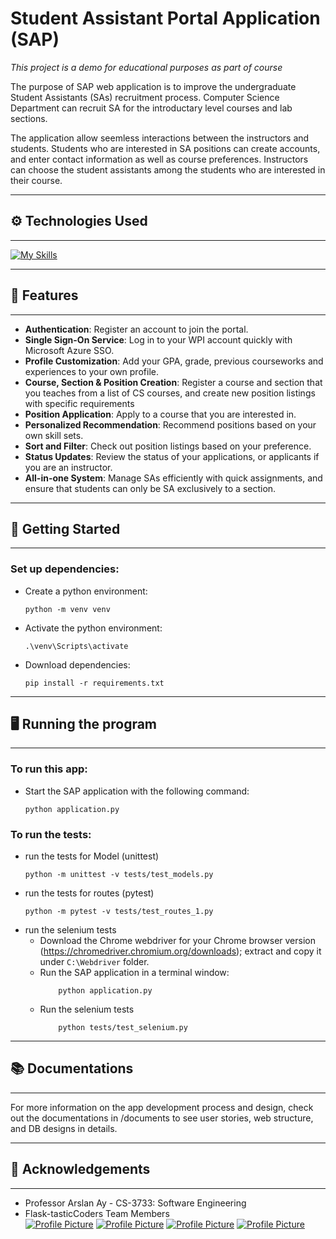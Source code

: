 # Student Assistant Portal Application (SAP)
*This project is a demo for educational purposes as part of course*

The purpose of SAP web application is to improve the undergraduate Student Assistants (SAs) recruitment process. Computer Science Department can recruit SA for the introductary level courses and lab sections.

The application allow seemless interactions between the instructors and students. Students who are interested in SA positions can create accounts, and enter contact information as well as course preferences. Instructors can choose the student assistants among the students who are interested in their course.

------------------------
## ⚙️ Technologies Used
-----------------------
[![My Skills](https://skillicons.dev/icons?i=js,html,css,flask,aws,docker,selenium,azure,bootstrap,postgres,figma)](https://skillicons.dev)

------------------------
## 🌟 Features
-----------------------
- **Authentication**: Register an account to join the portal.
- **Single Sign-On Service**: Log in to your WPI account quickly with Microsoft Azure SSO.
- **Profile Customization**: Add your GPA, grade, previous courseworks and experiences to your own profile.
- **Course, Section & Position Creation**: Register a course and section that you teaches from a list of CS courses, and create new position listings with specific requirements
- **Position Application**: Apply to a course that you are interested in.
- **Personalized Recommendation**: Recommend positions based on your own skill sets.
- **Sort and Filter**: Check out position listings based on your preference.
- **Status Updates**: Review the status of your applications, or applicants if you are an instructor.
- **All-in-one System**: Manage SAs efficiently with quick assignments, and ensure that students can only be SA exclusively to a section.

------------------------
## 🚀 Getting Started
-----------------------

### Set up dependencies:
- Create a python environment:
    ```
    python -m venv venv
    ```
- Activate the python environment:
    ```
    .\venv\Scripts\activate
    ```
- Download dependencies:
    ```
    pip install -r requirements.txt
    ```

------------------------
## 🖥️ Running the program
-----------------------

### To run this app:
- Start the SAP application with the following command:
    ```
    python application.py
    ```

### To run the tests:
- run the tests for Model (unittest)
    ``` 
    python -m unittest -v tests/test_models.py 
    ```
- run the tests for routes (pytest)
    ```
    python -m pytest -v tests/test_routes_1.py
    ```
- run the selenium tests
    * Download the Chrome webdriver for your Chrome browser version (https://chromedriver.chromium.org/downloads); extract and copy it under `C:\Webdriver` folder.
    * Run the SAP application in a terminal window: 
        ```
            python application.py
        ```
    * Run the selenium tests
        ```
            python tests/test_selenium.py
        ```

------------------------
## 📚 Documentations
-----------------------
For more information on the app development process and design, check out the documentations in /documents to see user stories, web structure, and DB designs in details.

------------------------
## 🙏 Acknowledgements
-----------------------
- Professor Arslan Ay - CS-3733: Software Engineering
- Flask-tasticCoders Team Members  
[![Profile Picture](https://github.com/iamkdao.png)](https://github.com/iamkdao)
[![Profile Picture](https://github.com/dhoangquan1.png)](https://github.com/dhoangquan1)
[![Profile Picture](https://github.com/samnguyen3115.png)](https://github.com/samnguyen3115)
[![Profile Picture](https://github.com/wolflieu201105.png)](https://github.com/wolflieu201105)
